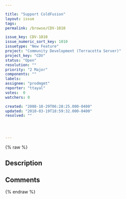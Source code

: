 ```yaml
---

title: "Support ColdFusion"
layout: issue
tags: 
permalink: /browse/CDV-1010

issue_key: CDV-1010
issue_numeric_sort_key: 1010
issuetype: "New Feature"
project: "Community Development (Terracotta Server)"
project_key: "CDV"
status: "Open"
resolution: ""
priority: "2 Major"
components: ""
labels: 
assignee: "prodmgmt"
reporter: "ttayal"
votes:  0
watchers: 0

created: "2008-10-29T06:28:25.000-0400"
updated: "2010-03-19T18:59:32.000-0400"
resolved: ""




---
```


{% raw %}

## Description

<div markdown="1" class="description">



</div>

## Comments



{% endraw %}
